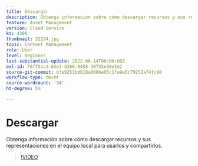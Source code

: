 ```yaml
---
title: Descargar
description: Obtenga información sobre cómo descargar recursos y sus representaciones en el equipo local para usarlos y compartirlos.
feature: Asset Management
version: Cloud Service
kt: 4300
thumbnail: 32194.jpg
topic: Content Management
role: User
level: Beginner
last-substantial-update: 2022-06-14T00:00:00Z
exl-id: 76ff5acd-63e3-4266-8458-30735e90e2e2
source-git-commit: b3e9251bdb18a008be95c1fa9e5c79252a74fc98
workflow-type: tm+mt
source-wordcount: '34'
ht-degree: 5%

---
```


# Descargar

Obtenga información sobre cómo descargar recursos y sus representaciones en el equipo local para usarlos y compartirlos.

>[!VIDEO](https://video.tv.adobe.com/v/35090?quality=12&learn=on)
